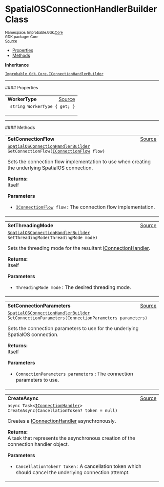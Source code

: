 
# SpatialOSConnectionHandlerBuilder Class
<sup>
Namespace: Improbable.Gdk.<a href="{{urlRoot}}/api/core-index">Core</a><br/>
GDK package: Core<br/>
<a href="https://www.github.com/spatialos/gdk-for-unity/blob/c62f1703b591ee684fba123ba0dc6c231eca5126/workers/unity/Packages/io.improbable.gdk.core/Worker/ConnectionHandlers/SpatialOSConnectionHandlerBuilder.cs/#L8">Source</a>
<style>
a code {
                    padding: 0em 0.25em!important;
}
code {
                    background-color: #ffffff!important;
}
</style>
</sup>
<nav id="pageToc" class="page-toc"><ul><li><a href="#properties">Properties</a>
<li><a href="#methods">Methods</a>
</ul></nav>



</p>

<b>Inheritance</b>

<code><a href="{{urlRoot}}/api/core/i-connection-handler-builder">Improbable.Gdk.Core.IConnectionHandlerBuilder</a></code>








</p>
<hr style="width:100%; border-top-color:#d8d8d8" />
#### Properties


</p>




<table width="100%">
    <tr>
        <td style="border-right:none"><a id="workertype"></a><b>WorkerType</b></td>
        <td style="border-left:none; text-align:right"><a href="https://www.github.com/spatialos/gdk-for-unity/blob/c62f1703b591ee684fba123ba0dc6c231eca5126/workers/unity/Packages/io.improbable.gdk.core/Worker/ConnectionHandlers/SpatialOSConnectionHandlerBuilder.cs/#L26">Source</a></td>
    </tr>
    <tr>
        <td colspan="2">
<code> string WorkerType { get; }</code></p>



</td>
    </tr>
</table>






</p>
<hr style="width:100%; border-top-color:#d8d8d8" />
#### Methods


</p>




<table width="100%">
    <tr>
        <td style="border-right:none"><a id="setconnectionflow-iconnectionflow"></a><b>SetConnectionFlow</b></td>
        <td style="border-left:none; text-align:right"><a href="https://www.github.com/spatialos/gdk-for-unity/blob/c62f1703b591ee684fba123ba0dc6c231eca5126/workers/unity/Packages/io.improbable.gdk.core/Worker/ConnectionHandlers/SpatialOSConnectionHandlerBuilder.cs/#L38">Source</a></td>
    </tr>
    <tr>
        <td colspan="2">
<code><a href="{{urlRoot}}/api/core/spatial-os-connection-handler-builder">SpatialOSConnectionHandlerBuilder</a> SetConnectionFlow(<a href="{{urlRoot}}/api/core/i-connection-flow">IConnectionFlow</a> flow)</code></p>
Sets the connection flow implementation to use when creating the underlying SpatialOS connection. 
</p><b>Returns:</b></br>Itself

</p>

<b>Parameters</b>

<ul>
<li><code><a href="{{urlRoot}}/api/core/i-connection-flow">IConnectionFlow</a> flow</code> : The connection flow implementation.</li>
</ul>





</td>
    </tr>
</table>


<table width="100%">
    <tr>
        <td style="border-right:none"><a id="setthreadingmode-threadingmode"></a><b>SetThreadingMode</b></td>
        <td style="border-left:none; text-align:right"><a href="https://www.github.com/spatialos/gdk-for-unity/blob/c62f1703b591ee684fba123ba0dc6c231eca5126/workers/unity/Packages/io.improbable.gdk.core/Worker/ConnectionHandlers/SpatialOSConnectionHandlerBuilder.cs/#L49">Source</a></td>
    </tr>
    <tr>
        <td colspan="2">
<code><a href="{{urlRoot}}/api/core/spatial-os-connection-handler-builder">SpatialOSConnectionHandlerBuilder</a> SetThreadingMode(ThreadingMode mode)</code></p>
Sets the threading mode for the resultant <a href="{{urlRoot}}/api/core/i-connection-handler">IConnectionHandler</a>. 
</p><b>Returns:</b></br>Itself

</p>

<b>Parameters</b>

<ul>
<li><code>ThreadingMode mode</code> : The desired threading mode.</li>
</ul>





</td>
    </tr>
</table>


<table width="100%">
    <tr>
        <td style="border-right:none"><a id="setconnectionparameters-connectionparameters"></a><b>SetConnectionParameters</b></td>
        <td style="border-left:none; text-align:right"><a href="https://www.github.com/spatialos/gdk-for-unity/blob/c62f1703b591ee684fba123ba0dc6c231eca5126/workers/unity/Packages/io.improbable.gdk.core/Worker/ConnectionHandlers/SpatialOSConnectionHandlerBuilder.cs/#L60">Source</a></td>
    </tr>
    <tr>
        <td colspan="2">
<code><a href="{{urlRoot}}/api/core/spatial-os-connection-handler-builder">SpatialOSConnectionHandlerBuilder</a> SetConnectionParameters(ConnectionParameters parameters)</code></p>
Sets the connection parameters to use for the underlying SpatialOS connection. 
</p><b>Returns:</b></br>Itself

</p>

<b>Parameters</b>

<ul>
<li><code>ConnectionParameters parameters</code> : The connection parameters to use.</li>
</ul>





</td>
    </tr>
</table>


<table width="100%">
    <tr>
        <td style="border-right:none"><a id="createasync-cancellationtoken"></a><b>CreateAsync</b></td>
        <td style="border-left:none; text-align:right"><a href="https://www.github.com/spatialos/gdk-for-unity/blob/c62f1703b591ee684fba123ba0dc6c231eca5126/workers/unity/Packages/io.improbable.gdk.core/Worker/ConnectionHandlers/SpatialOSConnectionHandlerBuilder.cs/#L67">Source</a></td>
    </tr>
    <tr>
        <td colspan="2">
<code>async Task&lt;<a href="{{urlRoot}}/api/core/i-connection-handler">IConnectionHandler</a>&gt; CreateAsync(CancellationToken? token = null)</code></p>
Creates a <a href="{{urlRoot}}/api/core/i-connection-handler">IConnectionHandler</a> asynchronously. 
</p><b>Returns:</b></br>A task that represents the asynchronous creation of the connection handler object.

</p>

<b>Parameters</b>

<ul>
<li><code>CancellationToken? token</code> : A cancellation token which should cancel the underlying connection attempt.</li>
</ul>





</td>
    </tr>
</table>





